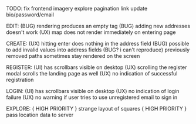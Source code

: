 TODO:
fix frontend imagery
explore pagination
link update bio/password/email

EDIT: 
(BUG) rendering produces an empty tag
(BUG) adding new addresses doesn't work
(UX) map does not render immediately on entering page

CREATE: 
(UX) hitting enter does nothing in the address field
(BUG) possible to add invalid values into address fields
(BUG? i can't reproduce) previously removed paths sometimes stay rendered on the screen

REGISTER:
(UI) has scrollbars visible on desktop
(UX) scrolling the register modal scrolls the landing page as well
(UX) no indication of successful registration

LOGIN:
(UI) has scrollbars visible on desktop
(UX) no indication of login failure
(UX) no warning if user tries to use unregistered email to sign in

EXPLORE:
{ HIGH PRIORITY } strange layout of squares
{ HIGH PRIORITY } pass location data to server
